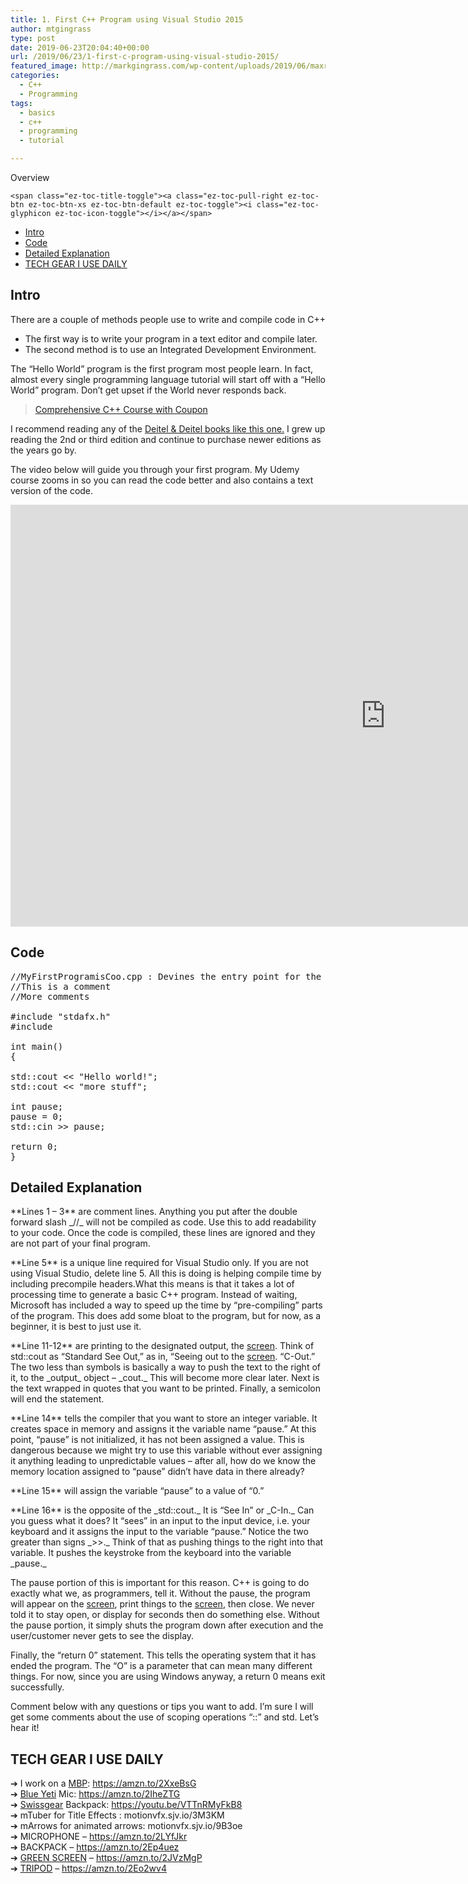 ```yaml
---
title: 1. First C++ Program using Visual Studio 2015
author: mtgingrass
type: post
date: 2019-06-23T20:04:40+00:00
url: /2019/06/23/1-first-c-program-using-visual-studio-2015/
featured_image: http://markgingrass.com/wp-content/uploads/2019/06/maxresdefault.jpg
categories:
  - C++
  - Programming
tags:
  - basics
  - c++
  - programming
  - tutorial

---
```

<div id="ez-toc-container" class="ez-toc-v2_0_11 counter-hierarchy counter-decimal ez-toc-grey">
  <div class="ez-toc-title-container">
    <p class="ez-toc-title">
      Overview
    </p>
    
    <span class="ez-toc-title-toggle"><a class="ez-toc-pull-right ez-toc-btn ez-toc-btn-xs ez-toc-btn-default ez-toc-toggle"><i class="ez-toc-glyphicon ez-toc-icon-toggle"></i></a></span>
  </div><nav>
  
  <ul class="ez-toc-list ez-toc-list-level-1">
    <li class="ez-toc-page-1 ez-toc-heading-level-2">
      <a class="ez-toc-link ez-toc-heading-1" href="http://markgingrass.com/2019/06/23/1-first-c-program-using-visual-studio-2015/#Intro" title="Intro">Intro</a>
    </li>
    <li class="ez-toc-page-1 ez-toc-heading-level-2">
      <a class="ez-toc-link ez-toc-heading-2" href="http://markgingrass.com/2019/06/23/1-first-c-program-using-visual-studio-2015/#Code" title="Code">Code</a>
    </li>
    <li class="ez-toc-page-1 ez-toc-heading-level-2">
      <a class="ez-toc-link ez-toc-heading-3" href="http://markgingrass.com/2019/06/23/1-first-c-program-using-visual-studio-2015/#Detailed_Explanation" title="Detailed Explanation">Detailed Explanation</a>
    </li>
    <li class="ez-toc-page-1 ez-toc-heading-level-2">
      <a class="ez-toc-link ez-toc-heading-4" href="http://markgingrass.com/2019/06/23/1-first-c-program-using-visual-studio-2015/#TECH_GEAR_I_USE_DAILY" title="TECH GEAR I USE DAILY">TECH GEAR I USE DAILY</a>
    </li>
  </ul></nav>
</div>

## <span class="ez-toc-section" id="Intro"></span>Intro<span class="ez-toc-section-end"></span>

There are a couple of methods people use to write and compile code in C++

  * The first way is to write your program in a text editor and compile later.
  * The second method is to use an Integrated Development Environment.

The “Hello World” program is the first program most people learn. In fact, almost every single programming language tutorial will start off with a &#8220;Hello World&#8221; program. Don&#8217;t get upset if the World never responds back.

> [Comprehensive C++ Course with Coupon][1]

I recommend reading any of the [Deitel & Deitel books like this one.][2] I grew up reading the 2nd or third edition and continue to purchase newer editions as the years go by.

The video below will guide you through your first program. My Udemy course zooms in so you can read the code better and also contains a text version of the code.

<iframe title="🔥1. First C++ Program using Visual Studio 2015 IDE - write, compile, build, run! 🔥" width="1200" height="675" src="https://www.youtube.com/embed/_iHMXDzyrhk?feature=oembed" frameborder="0" allow="accelerometer; autoplay; encrypted-media; gyroscope; picture-in-picture" allowfullscreen></iframe>

## <span class="ez-toc-section" id="Code"></span>Code<span class="ez-toc-section-end"></span>

<pre class="lang:default decode:true  ">//MyFirstProgramisCoo.cpp : Devines the entry point for the console application.
//This is a comment
//More comments

#include "stdafx.h"
#include

int main()
{

std::cout &lt;&lt; "Hello world!";
std::cout &lt;&lt; "more stuff";

int pause;
pause = 0;
std::cin &gt;&gt; pause;

return 0;
}</pre>

## <span class="ez-toc-section" id="Detailed_Explanation"></span>Detailed Explanation<span class="ez-toc-section-end"></span>

\*\*Lines 1 &#8211; 3\*\* are comment lines. Anything you put after the double forward slash \_//\_ will not be compiled as code. Use this to add readability to your code. Once the code is compiled, these lines are ignored and they are not part of your final program.

\*\*Line 5\*\* is a unique line required for Visual Studio only. If you are not using Visual Studio, delete line 5. All this is doing is helping compile time by including precompile headers.What this means is that it takes a lot of processing time to generate a basic C++ program. Instead of waiting, Microsoft has included a way to speed up the time by &#8220;pre-compiling&#8221; parts of the program. This does add some bloat to the program, but for now, as a beginner, it is best to just use it.

\*\*Line 11-12\*\* are printing to the designated output, the <a class="thirstylink" target="_blank" title="Screen" href="https://amzn.to/2LMDuep" data-linkid="814" data-shortcode="true">screen</a>. Think of std::cout as &#8220;Standard See Out,&#8221; as in, &#8220;Seeing out to the <a class="thirstylink" target="_blank" title="Screen" href="https://amzn.to/2LMDuep" data-linkid="814" data-shortcode="true">screen</a>. &#8220;C-Out.&#8221; The two less than symbols is basically a way to push the text to the right of it, to the \_output\_ object &#8211; \_cout.\_ This will become more clear later. Next is the text wrapped in quotes that you want to be printed. Finally, a semicolon will end the statement.

\*\*Line 14\*\* tells the compiler that you want to store an integer variable. It creates space in memory and assigns it the variable name &#8220;pause.&#8221; At this point, &#8220;pause&#8221; is not initialized, it has not been assigned a value. This is dangerous because we might try to use this variable without ever assigning it anything leading to unpredictable values &#8211; after all, how do we know the memory location assigned to &#8220;pause&#8221; didn&#8217;t have data in there already?

\*\*Line 15\*\* will assign the variable &#8220;pause&#8221; to a value of &#8220;0.&#8221;

\*\*Line 16\*\* is the opposite of the \_std::cout.\_ It is &#8220;See In&#8221; or \_C-In.\_ Can you guess what it does? It &#8220;sees&#8221; in an input to the input device, i.e. your keyboard and it assigns the input to the variable &#8220;pause.&#8221; Notice the two greater than signs \_>>.\_ Think of that as pushing things to the right into that variable. It pushes the keystroke from the keyboard into the variable \_pause.\_

The pause portion of this is important for this reason. C++ is going to do exactly what we, as programmers, tell it. Without the pause, the program will appear on the <a class="thirstylink" target="_blank" title="Screen" href="https://amzn.to/2LMDuep" data-linkid="814" data-shortcode="true">screen</a>, print things to the <a class="thirstylink" target="_blank" title="Screen" href="https://amzn.to/2LMDuep" data-linkid="814" data-shortcode="true">screen</a>, then close. We never told it to stay open, or display for seconds then do something else. Without the pause portion, it simply shuts the program down after execution and the user/customer never gets to see the display.

Finally, the &#8220;return 0&#8221; statement. This tells the operating system that it has ended the program. The &#8220;O&#8221; is a parameter that can mean many different things. For now, since you are using Windows anyway, a return 0 means exit successfully.

Comment below with any questions or tips you want to add. I&#8217;m sure I will get some comments about the use of scoping operations &#8220;::&#8221; and std. Let&#8217;s hear it!

## <span class="ez-toc-section" id="TECH_GEAR_I_USE_DAILY"></span>TECH GEAR I USE DAILY<span class="ez-toc-section-end"></span>

➔ I work on a <a class="thirstylink" target="_blank" title="MacBook Pro Amazon" href="https://amzn.to/2JsJ4Ab" data-linkid="519" data-shortcode="true">MBP</a>: https://amzn.to/2XxeBsG  
➔ <a class="thirstylink" target="_blank" title="Blue Yeti" href="https://amzn.to/2IheZTG" data-linkid="497" data-shortcode="true">Blue Yeti</a> Mic: https://amzn.to/2IheZTG  
➔ <a class="thirstylink" target="_blank" title="Swissgear 1900" href="https://amzn.to/2XByRtO" data-linkid="510" data-shortcode="true">Swissgear</a> Backpack: https://youtu.be/VTTnRMyFkB8   
➔ mTuber for Title Effects : motionvfx.sjv.io/3M3KM  
➔ mArrows for animated arrows: motionvfx.sjv.io/9B3oe  
➔ MICROPHONE &#8211; https://amzn.to/2LYfJkr  
➔ BACKPACK &#8211; https://amzn.to/2Ep4uez  
➔ <a class="thirstylink" target="_blank" title="Green Screen Amazon" href="https://amzn.to/2JVzMgP" data-linkid="511" data-shortcode="true">GREEN SCREEN</a> &#8211; https://amzn.to/2JVzMgP  
➔ <a class="thirstylink" target="_blank" title="Tripod Amazon" href="https://amzn.to/2Eo2wv4" data-linkid="512" data-shortcode="true">TRIPOD</a> &#8211; https://amzn.to/2Eo2wv4

 [1]: https://www.udemy.com/cplusplusintro/?couponCode=SHOPCPP0001
 [2]: https://amzn.to/2FpOA4k